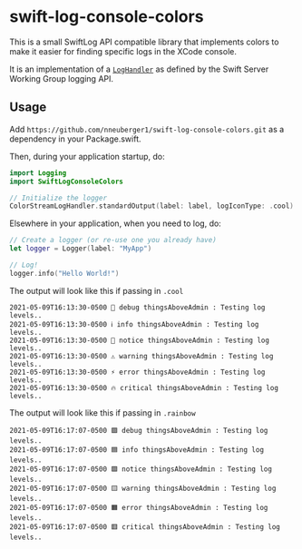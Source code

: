# swift-log-console-colors
This is a small SwiftLog API compatible library that implements colors to make it easier for finding specific logs in the XCode console.


It is an implementation of a [`LogHandler`](https://github.com/apple/swift-log#on-the-implementation-of-a-logging-backend-a-loghandler) as defined by the Swift Server Working Group logging API.

## Usage

Add `https://github.com/nneuberger1/swift-log-console-colors.git` as a dependency in your Package.swift.

Then, during your application startup, do:

```swift
import Logging
import SwiftLogConsoleColors

// Initialize the logger
ColorStreamLogHandler.standardOutput(label: label, logIconType: .cool)
```

Elsewhere in your application, when you need to log, do:

```swift
// Create a logger (or re-use one you already have)
let logger = Logger(label: "MyApp")

// Log!
logger.info("Hello World!")
```

The output will look like this if passing in `.cool`

```
2021-05-09T16:13:30-0500 🐛 debug thingsAboveAdmin : Testing log levels..
2021-05-09T16:13:30-0500 ℹ️ info thingsAboveAdmin : Testing log levels..
2021-05-09T16:13:30-0500 📖 notice thingsAboveAdmin : Testing log levels..
2021-05-09T16:13:30-0500 ⚠️ warning thingsAboveAdmin : Testing log levels..
2021-05-09T16:13:30-0500 ⚡ error thingsAboveAdmin : Testing log levels..
2021-05-09T16:13:30-0500 🔥 critical thingsAboveAdmin : Testing log levels..
```


The output will look like this if passing in `.rainbow`

```
2021-05-09T16:17:07-0500 🟪 debug thingsAboveAdmin : Testing log levels..
2021-05-09T16:17:07-0500 🟦 info thingsAboveAdmin : Testing log levels..
2021-05-09T16:17:07-0500 🟩 notice thingsAboveAdmin : Testing log levels..
2021-05-09T16:17:07-0500 🟨 warning thingsAboveAdmin : Testing log levels..
2021-05-09T16:17:07-0500 🟧 error thingsAboveAdmin : Testing log levels..
2021-05-09T16:17:07-0500 🟥 critical thingsAboveAdmin : Testing log levels..
```
